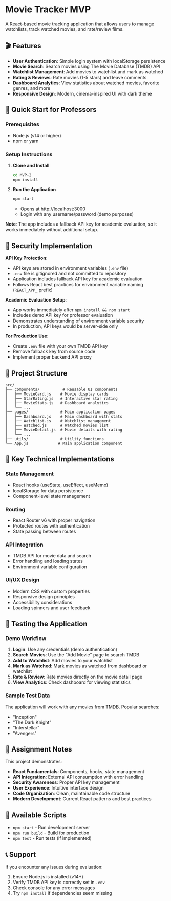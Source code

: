 # Movie Tracker MVP

A React-based movie tracking application that allows users to manage watchlists, track watched movies, and rate/review films.

## 🎬 Features

- **User Authentication**: Simple login system with localStorage persistence
- **Movie Search**: Search movies using The Movie Database (TMDB) API
- **Watchlist Management**: Add movies to watchlist and mark as watched
- **Rating & Reviews**: Rate movies (1-5 stars) and leave comments
- **Dashboard Analytics**: View statistics about watched movies, favorite genres, and more
- **Responsive Design**: Modern, cinema-inspired UI with dark theme

## 🚀 Quick Start for Professors

### Prerequisites
- Node.js (v14 or higher)
- npm or yarn

### Setup Instructions

1. **Clone and Install**
   ```bash
   cd MVP-2
   npm install
   ```

2. **Run the Application**
   ```bash
   npm start
   ```
   - Opens at http://localhost:3000
   - Login with any username/password (demo purposes)

**Note**: The app includes a fallback API key for academic evaluation, so it works immediately without additional setup.

## 🔐 Security Implementation

**API Key Protection**: 
- API keys are stored in environment variables (`.env` file)
- `.env` file is gitignored and not committed to repository
- Application includes fallback API key for academic evaluation
- Follows React best practices for environment variable naming (`REACT_APP_` prefix)

**Academic Evaluation Setup**: 
- App works immediately after `npm install && npm start`
- Includes demo API key for professor evaluation
- Demonstrates understanding of environment variable security
- In production, API keys would be server-side only

**For Production Use**:
- Create `.env` file with your own TMDB API key
- Remove fallback key from source code
- Implement proper backend API proxy

## 📁 Project Structure

```
src/
├── components/          # Reusable UI components
│   ├── MovieCard.js    # Movie display cards
│   ├── StarRating.js   # Interactive star rating
│   ├── MovieStats.js   # Dashboard analytics
│   └── ...
├── pages/              # Main application pages
│   ├── Dashboard.js    # Main dashboard with stats
│   ├── Watchlist.js    # Watchlist management
│   ├── Watched.js      # Watched movies list
│   ├── MovieDetail.js  # Movie details with rating
│   └── ...
├── utils/              # Utility functions
└── App.js             # Main application component
```

## 🎯 Key Technical Implementations

### State Management
- React hooks (useState, useEffect, useMemo)
- localStorage for data persistence
- Component-level state management

### Routing
- React Router v6 with proper navigation
- Protected routes with authentication
- State passing between routes

### API Integration
- TMDB API for movie data and search
- Error handling and loading states
- Environment variable configuration

### UI/UX Design
- Modern CSS with custom properties
- Responsive design principles
- Accessibility considerations
- Loading spinners and user feedback

## 🧪 Testing the Application

### Demo Workflow
1. **Login**: Use any credentials (demo authentication)
2. **Search Movies**: Use the "Add Movie" page to search TMDB
3. **Add to Watchlist**: Add movies to your watchlist
4. **Mark as Watched**: Mark movies as watched from dashboard or watchlist
5. **Rate & Review**: Rate movies directly on the movie detail page
6. **View Analytics**: Check dashboard for viewing statistics

### Sample Test Data
The application will work with any movies from TMDB. Popular searches:
- "Inception"
- "The Dark Knight"
- "Interstellar"
- "Avengers"

## 📝 Assignment Notes

This project demonstrates:
- **React Fundamentals**: Components, hooks, state management
- **API Integration**: External API consumption with error handling
- **Security Awareness**: Proper API key management
- **User Experience**: Intuitive interface design
- **Code Organization**: Clean, maintainable code structure
- **Modern Development**: Current React patterns and best practices

## 🔧 Available Scripts

- `npm start` - Run development server
- `npm run build` - Build for production
- `npm test` - Run tests (if implemented)

## 📞 Support

If you encounter any issues during evaluation:
1. Ensure Node.js is installed (v14+)
2. Verify TMDB API key is correctly set in `.env`
3. Check console for any error messages
4. Try `npm install` if dependencies seem missing
